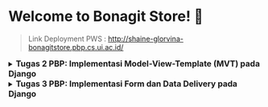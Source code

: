 # Welcome to Bonagit Store! :chocolate_bar:

> Link Deployment PWS : http://shaine-glorvina-bonagitstore.pbp.cs.ui.ac.id/

<details>
<summary>
  <span style="font-size:16px;"><b>Tugas 2 PBP: Implementasi Model-View-Template (MVT) pada Django</b></span>
</summary>

### 1. Jelaskan bagaimana cara kamu mengimplementasikan checklist di atas secara step-by-step (bukan hanya sekadar mengikuti tutorial).
Pertama, saya membuat direktori dan repositori baru pada GitHub untuk project e-commerce ini. Kemudian, saya menghubungkan direktori lokal dengan repositori saya dengan cara ```git branch -M main``` kemudian ```git remote add origin https://github.com/glorvibop/bonagit-store.git```

Selanjutnya, saya melanjutkan dengan mengikuti Tutorial 0 untuk mengatur Django, yang meliputi langkah-langkah seperti mengaktifkan _virtual environment_ (untuk memastikan project saya terisolasi) dan menginstall dependencies yang diperlukan. Kemudian, saya melakukan beberapa modifikasi pada ```settings.py``` dan menambahkan berkas ```.gitignore``` untuk mengelola file yang tidak perlu diunggah ke repositori. Proses selanjutnya adalah pembuatan aplikasi Django, konfigurasi routing, dan berbagai persiapan lain sebagaimana diuraikan dalam Tutorial 0.

Setelah melakukan hal yang disebut di atas, saya membuka PWS (Pacil Web Service) untuk membuat project baru. Saya melakukan modifikasi pada ```settings.py```, menambahkan URL deployment PWS, yaitu ```shaine-glorvina-bonagitstore.pbp.cs.ui.ac.id```, dan melanjutkan prosedur deployment PWS sesuai dengan instruksi dalam Tutorial 0.

Di dalam aplikasi utama, saya mendefinisikan sebuah model ```ChocolateProduct``` yang mencakup atribut ```name_product``` dengan tipe data ```CharField```, ```price``` dengan tipe data ```FloatField```, ```description``` dengan tipe data ```TextField```, ```type``` dengan tipe data ```CharField```, dan ```cocoa_ratio``` dengan tipe data ```IntegerField```. Hal ini merupakan langkah fundamental karena model bertindak sebagai blueprint untuk data yang disimpan, diproses, dan dikelola dalam aplikasi saya.

Kemudian, saya melanjutkan pengembangan aplikasi e-commerce saya yang berfokus pada penjualan chocolate bar dengan memodifikasi ```views.py```. Dalam file ini, saya menampilkan data dari model dan menghubungkannya dengan template. Fungsi ```show_main``` mengatur variabel konteks dengan nilai seperti product name, price, description, type,  cocoa ratio, yang kemudian ditampilkan melalui template ```main.html```. Template tersebut saya modifikasi sesuai dengan keinginan saya agar terlihat lebih menarik. Terakhir, saya menyambungkan repository dengan PWS, lalu push ke PWS dengan ```git push pws main:master``` untuk melakukan deployment.

### 2. Buatlah bagan yang berisi request client ke web aplikasi berbasis Django beserta responnya dan jelaskan pada bagan tersebut kaitan antara urls.py, views.py, models.py, dan berkas html.
![flowchart untuk tugas 2 individu pbp](https://github.com/user-attachments/assets/36b3d355-83fa-4207-9570-fac7ec54425d)
- Client send request (mengirimkan HTTP request ke server Django)
- Server Django memproses request yang diterima dengan mencocokkan URL yang diminta ke pola-pola yang terdefinisi dalam file ```urls.py```. File ini berperan penting dalam mengelola rute URL yang terkait dengan aplikasi utama.
- Request diproses oleh ```views.py``` yang mengambil dan memproses data dari database melalui ```models.py```. ```models.py``` sendiri bertanggung jawab untuk mengatur dan mengelola data dari aplikasi. Setelah menyelesaikan tindakan sebelumnya, ```views.py``` menentukan jenis respons yang dikirimkan kembali ke client (umumnya menggunakan template HTML).
- Setelah ```views.py``` mengumpulkan data yang diperlukan, data dikirim ke sebuah berkas HTML yang berfungsi sebagai template. Berkas ini memperlihatkan tampilan akhir yang dapat dilihat oleh client.
- Django merespon dengan mengirimkan HTML yang sudah diproses sebagai respon kembali ke client.

### 3. Jelaskan fungsi git dalam pengembangan perangkat lunak!
```Git``` adalah _version control system_ yang paling umum digunakan. Sebagai _version control system_, ```Git``` memungkinkan developers untuk melihat riwayat modifikasi yang lengkap, mengidentifikasi siapa yang membuat perubahan, kapan, dan mengapa. Hal ini berarti ```Git``` bersigat dinamis, adaptif, dan penting untuk menganalisis bug.

Fitur utama ```Git``` meliputi _Branching and Merging_ yang developers untuk mengerjakan bagian proyek yang berbeda secara bersamaan tanpa mengganggu satu sama lain. Kelebihan ini memastikan perubahan dapat di-merge kembali ke main branch dengan mulus dan menjaga integritas kode.

Selain itu, ```Git``` mendukung development yang terdistribusi. Hal mempercepat proses rilis perangkat lunak dengan memungkinkan pembaruan yang sering dan kecil, sehingga mempercepat siklus rilis secara keseluruhan.

### 4. Menurut Anda, dari semua framework yang ada, mengapa framework Django dijadikan permulaan pembelajaran pengembangan perangkat lunak?
Menurut saya, Django dijadikan permulaan pembelajaran pengembangan perangkat lunak karena sebelumnya kami telah mempelajari bahasa pemrograman Python yang juga digunakan dalam Django. Di lingkungan industri, Django merupakan salah satu framework yang umum digunakan dan menawarkan simplicity, flexibility, reliability, dan scalability. Hal ini berarti Django telah memiliki komunitas yang cukup luas. Django juga memiliki syntax yang relatif mudah dan memiliki web server sendiri membuatnya lebih secure dari framework lain.

### 5. Mengapa model pada Django disebut sebagai ORM? 
Models pada Django disebut sebagai ORM (_Object Relational Mapping_) karena Models pada Django menyediakan sebuah lapisan abstraksi yang memungkinkan developers untuk melakukan pemetaan data (_mapping_) tanpa perlu menulis SQL secara manual. Sebagai gantinya, developers bisa berinteraksi dengan database menggunakan bahasa Python.
</details>

<details>
<summary>
  <span style="font-size:16px;"><b>Tugas 3 PBP: Implementasi Form dan Data Delivery pada Django</b></span>
</summary>

### 1. Jelaskan mengapa kita memerlukan data delivery dalam pengimplementasian sebuah platform?
Data delivery merupakan aspek penting dalam pengimplementasian suatu platform karena bertujuan untuk memastikan bahwa pertukaran data antar komponen sistem (seperti antara _frontend_ dan _backend_ atau antar _microservices_) dilakukan dengan cara yang efisien, aman, dan konsisten. Data Delivery menjadi penting karena kebutuhan pertukaran informasi yang tepat secara real-time dan memfasilitasi komunikasi yang seamless antar komponen yang berbeda dalam sistem.

### 2. Menurutmu, mana yang lebih baik antara XML dan JSON? Mengapa JSON lebih populer dibandingkan XML?
Menurut saya, JSON lebih baik karena lebih _readable_ bagi manusia maupun mesin. JSON juga lebih ringan dibandingkan XML dan lebih mudah diolah oleh bahasa umum di web development seperti JavaScript. Oleh karena itu, JSON lebih populer karena performanya yang lebih efisien dalam konteks pengiriman data di web.

### 3. Jelaskan fungsi dari method ```is_valid()``` pada form Django dan mengapa kita membutuhkan method tersebut?
Method ```is_valid()``` digunakan pada objek form untuk memvalidasi data dan juga error handling. Metode ini berfungsi sebagai filter untuk data yang masuk serta memastikan bahwa hanya data yang telah disaring dan bersih yang diterima oleh database.

### 4. Mengapa kita membutuhkan ```csrf_token``` saat membuat form di Django? Apa yang dapat terjadi jika kita tidak menambahkan ```csrf_token``` pada form Django? Bagaimana hal tersebut dapat dimanfaatkan oleh penyerang?
Kita membutuhkan ```csrf_token``` saat membuat form di Django untuk memastikan bahwa form yang dikirimkan oleh user benar-benar dari user aslinya. Singkatnya, ```csrf_token``` melindungi aplikasi dari serangan Cross-Site Request Forgery (CSRF) yaitu serangan keamanan yang memanfaatkan sesi terautentikasi user untuk melakukan aksi tidak sah pada aplikasi web tanpa persetujuan mereka.

Jika tidak menambahkan ```csrf_token``` pada form Django, penyerang dapat memanfaatkan celah tersebut untuk melakukan aksi jahat seperti mengirimkan permintaan palsu atas nama user tanpa izin (eksploitasi data). Permintaan jahat tersebut akan dieksekusi karena tidak ada ```csrf_token``` untuk memverifikasi permintaan yang menyebabkan platform menganggap permintaan itu sah.

### 5. Jelaskan bagaimana cara kamu mengimplementasikan checklist di atas secara step-by-step (bukan hanya sekadar mengikuti tutorial).
Pertama, saya membuat form untuk menerima input, sehingga nantinya data baru bisa ditampilkan dengan membuat file ```forms.py``` di direktori ```main```. Lalu, saya membuat view untuk handling form input user dan menyimpan ke database dengan memodifikasi sedikit method ```show_main``` dan menambahkan method baru ```create_product_entry pada``` untuk menghasilkan form yang dapat menambahkan data Product Entry (ada pada file ```views.py```). Tidak lupa saya untuk membuat template HTML pada ```main/templates``` dengan nama file ```create_product_entry.html```untuk membuat form.

Setelah itu, saya menambahkan method untuk setiap fungsi views yang akan dibuat. Fungsi tersebut disupport dengan pertama melakukan import terhadap HttpResponse dan serializers. Lalu, menambahkan method ```show_xml``` dan ```show_json``` pada ```views.py``` untuk menyimpan hasil query dari seluruh data yang ada pada entry ChocolateProduct. Untuk melihat objek dalam format XML dan JSON by ID, saya juga menambahkan method baru yang menerima parameter id juga, yaitu ```show_xml_by_id``` dan ```show_json_by_id```. Dengan menggunakan parameter id kita dapat meilihat per objek by idnya masing-masing.

Terakhir, saya juga menambahkan path URL ke dalam variabel ```urlpatterns``` pada ```urls.py``` di ```main``` untuk mengakses fungsi yang sudah di-import pada poin sebelumnya.

### 6. Mengakses keempat URL di poin 2 menggunakan Postman, membuat screenshot dari hasil akses URL pada Postman, dan menambahkannya ke dalam README.md.
- XML
![hasil askes URL xml](https://github.com/user-attachments/assets/d69ce312-bdd6-43a5-96a0-166ccebe9dce)

- JSON
![hasil askes URL json](https://github.com/user-attachments/assets/7c1a781b-efa8-477b-9b28-18c52e609b55)

- XML by ID
![hasil askes URL xml by id](https://github.com/user-attachments/assets/4318594b-1d1d-402b-8e38-1594d3ea1670)

- JSON by ID
![hasil askes URL json by id](https://github.com/user-attachments/assets/87099bb8-005d-41b6-a5f8-a8ef1a25c8a4)

